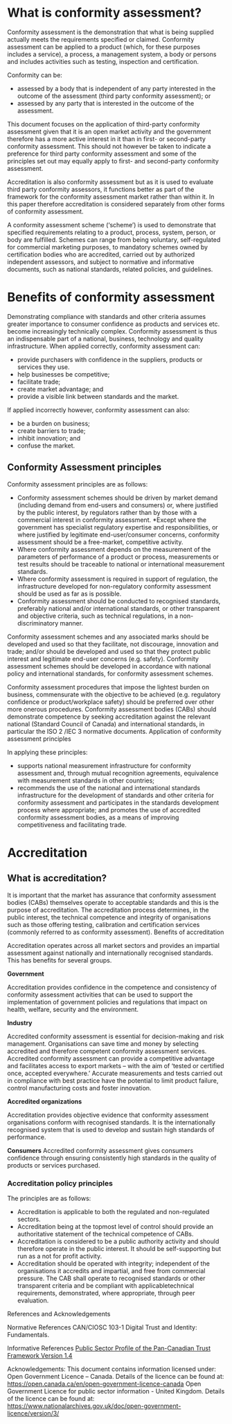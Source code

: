 # What is conformity assessment?

Conformity assessment is the demonstration that what is being supplied actually meets the requirements specified or claimed. Conformity assessment can be applied to a product (which, for these purposes includes a service), a process, a management system, a body or persons and includes activities such as testing, inspection and certification.

Conformity can be:
* assessed by a body that is independent of any party interested in the outcome of the assessment (third party conformity assessment); or
* assessed by any party that is interested in the outcome of the assessment.

This document focuses on the application of third-party conformity assessment given that it is an open market activity and the government therefore has a more active interest in it than in first- or second-party conformity assessment. This should not however be taken to indicate a preference for third party conformity assessment and some of the principles set out may equally apply to first- and second-party conformity assessment.

Accreditation is also conformity assessment but as it is used to evaluate third party conformity assessors, it functions better as part of the framework for the conformity assessment market rather than within it. In this paper therefore accreditation is considered separately from other forms of conformity assessment.

A conformity assessment scheme (‘scheme’) is used to demonstrate that specified requirements relating to a product, process, system, person, or body are fulfilled. Schemes can range from being voluntary, self-regulated for commercial marketing purposes, to mandatory schemes owned by certification bodies who are accredited, carried out by authorized independent assessors, and subject to normative and informative documents, such as national standards, related policies, and guidelines.

# Benefits of conformity assessment

Demonstrating compliance with standards and other criteria assumes greater importance to consumer confidence as products and services etc. become increasingly technically complex. Conformity assessment is thus an indispensable part of a national, business, technology and quality infrastructure. When applied correctly, conformity assessment can:
* provide purchasers with confidence in the suppliers, products or services they use.
* help businesses be competitive;
* facilitate trade;
* create market advantage; and
* provide a visible link between standards and the market.

If applied incorrectly however, conformity assessment can also:
* be a burden on business;
* create barriers to trade;
* inhibit innovation; and
* confuse the market.

## Conformity Assessment principles

Conformity assessment principles are as follows:
* Conformity assessment schemes should be driven by market demand (including demand from end-users and consumers) or, where justified by the public interest, by regulators rather than by those with a commercial interest in conformity assessment.
*Except where the government has specialist regulatory expertise and responsibilities, or where justified by legitimate end-user/consumer concerns, conformity assessment should be a free-market, competitive activity.
* Where conformity assessment depends on the measurement of the parameters of performance of a product or process, measurements or test results should be traceable to national or international measurement standards.
* Where conformity assessment is required in support of regulation, the infrastructure developed for non-regulatory conformity assessment should be used as far as is possible.
* Conformity assessment should be conducted to recognised standards, preferably national and/or international standards, or other transparent and objective criteria, such as technical regulations, in a non-discriminatory manner.

Conformity assessment schemes and any associated marks should be developed and used so that they facilitate, not discourage, innovation and trade; and/or should be developed and used so that they protect public interest and legitimate end-user concerns (e.g. safety). Conformity assessment schemes should be developed in accordance with national policy and international standards, for conformity assessment schemes.

Conformity assessment procedures that impose the lightest burden on business, commensurate with the objective to be achieved (e.g. regulatory confidence or product/workplace safety) should be preferred over other more onerous procedures.
Conformity assessment bodies (CABs) should demonstrate competence by seeking accreditation against the relevant national (Standard Council of Canada) and international standards, in particular the ISO 2 /IEC 3 normative documents.
Application of conformity assessment principles

In applying these principles:
* supports national measurement infrastructure for conformity assessment and, through mutual recognition agreements, equivalence with measurement standards in other countries;
* recommends the use of the national and international standards infrastructure for the development of standards and other criteria for conformity assessment and participates in the standards development process where appropriate; and
promotes the use of accredited conformity assessment bodies, as a means of improving competitiveness and facilitating trade.

# Accreditation
## What is accreditation?

It is important that the market has assurance that conformity assessment bodies (CABs) themselves operate to acceptable standards and this is the purpose of accreditation. The accreditation process determines, in the public interest, the technical competence and integrity of organisations such as those offering testing, calibration and certification services (commonly referred to as conformity assessment).
Benefits of accreditation

Accreditation operates across all market sectors and provides an impartial assessment against nationally and internationally recognised standards. This has benefits for several groups.

**Government**

Accreditation provides confidence in the competence and consistency of conformity assessment activities that can be used to support the implementation of government policies and regulations that impact on health, welfare, security and the environment.

**Industry**

Accredited conformity assessment is essential for decision-making and risk management. Organisations can save time and money by selecting accredited and therefore competent conformity assessment services.
Accredited conformity assessment can provide a competitive advantage and facilitates access to export markets – with the aim of ‘tested or certified once, accepted everywhere.’
Accurate measurements and tests carried out in compliance with best practice have the potential to limit product failure, control manufacturing costs and foster innovation.

**Accredited organizations**

Accreditation provides objective evidence that conformity assessment organisations conform with recognised standards. It is the internationally recognised system that is used to develop and sustain high standards of performance.

**Consumers**
Accredited conformity assessment gives consumers confidence through ensuring consistently high standards in the quality of products or services purchased.

### Accreditation policy principles
The principles are as follows:
* Accreditation is applicable to both the regulated and non-regulated sectors.
* Accreditation being at the topmost level of control should provide an authoritative statement of the technical competence of CABs.
* Accreditation is considered to be a public authority activity and should therefore operate in the public interest. It should be self-supporting but run as a not for profit activity.
* Accreditation should be operated with integrity; independent of the organisations it accredits and impartial, and free from commercial pressure. The CAB shall operate to recognised standards or other transparent criteria and be compliant with applicabletechnical requirements, demonstrated, where appropriate, through peer evaluation.


References and Acknowledgements

Normative References
CAN/CIOSC 103-1 Digital Trust and Identity: Fundamentals.

Informative References
[Public Sector Profile of the Pan-Canadian Trust Framework Version 1.4](https://github.com/canada-ca/PCTF-CCP/tree/master/Version1_4)

Acknowledgements:
This document contains information licensed under: 
Open Government Licence – Canada. Details of the licence can be found at:  https://open.canada.ca/en/open-government-licence-canada 
Open Government Licence for public sector information - United Kingdom. Details of the licence can be found at: https://www.nationalarchives.gov.uk/doc/open-government-licence/version/3/ 


